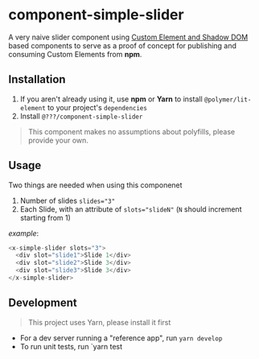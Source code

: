 # component-simple-slider
A very naive slider component using [Custom Element and Shadow DOM]() based components to serve as a proof of concept for publishing and consuming Custom Elements from **npm**.  

## Installation
1. If you aren't already using it, use **npm** or **Yarn** to install `@polymer/lit-element` to your project's `dependencies`
1. Install `@???/component-simple-slider`

> This component makes no assumptions about polyfills, please provide your own.

## Usage
Two things are needed when using this componenet
1. Number of slides `slides="3"`
1. Each Slide, with an attribute of `slots="slideN"` (`N` should increment starting from 1)

_example_:
```javascript
<x-simple-slider slots="3">
  <div slot="slide1">Slide 1</div>
  <div slot="slide2">Slide 3</div>
  <div slot="slide3">Slide 3</div>
</x-simple-slider>
```

## Development
> This project uses Yarn, please install it first

- For a dev server running a "reference app", run `yarn develop`
- To run unit tests, run `yarn test